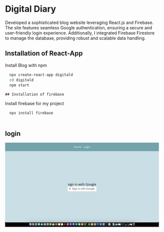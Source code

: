 
# Digital Diary

 Developed a sophisticated blog website leveraging React.js and Firebase. The site features seamless Google authentication, ensuring a secure and user-friendly login experience. Additionally, I integrated Firebase Firestore to manage the database, providing robust and scalable data handling.

## Installation of React-App

Install Blog with npm

```bash
  npx create-react-app digitald
  cd digitald
  npm start
```
    


    ## Installation of firebase

Install firebase for my project

```bash
  npx install firebase
  
```
## login 
![Image Alt](https://github.com/nishitasinghhh/dd/blob/152461b666d09f852555c63b8b33a8e8bc1e05eb/Screenshot%202024-06-19%20at%202.22.22%20PM.png)
